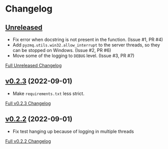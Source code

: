 # Changelog

## [Unreleased](https://github.com/matpompili/caniusethat/tree/main)

-   Fix error when docstring is not present in the function. (Issue #1, PR #4)
-   Add `pyzmq.utils.win32.allow_interrupt` to the server threads, so they can be stopped on Windows. (Issue #2, PR #6)
-   Move some of the logging to `DEBUG` level. (Issue #3, PR #7)

[Full Unreleased Changelog](https://github.com/matpompili/caniusethat/compare/v0.2.3...main)

## [v0.2.3](https://github.com/matpompili/caniusethat/tree/v0.2.3) (2022-09-01)

-   Make `requirements.txt` less strict.

[Full v0.2.3 Changelog](https://github.com/matpompili/caniusethat/compare/v0.2.2...v0.2.3)

## [v0.2.2](https://github.com/matpompili/caniusethat/tree/v0.2.2) (2022-09-01)

-   Fix test hanging up because of logging in multiple threads

[Full v0.2.2 Changelog](https://github.com/matpompili/caniusethat/compare/v0.2.1...v0.2.2)
